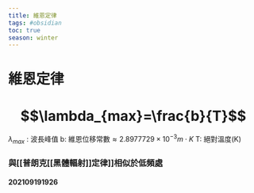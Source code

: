 ```yaml
---
title: 維恩定律
tags: #obsidian 
toc: true
season: winter
---
```

# 維恩定律
# $$\lambda_{max}=\frac{b}{T}$$
$\lambda_{max}$ : 波長峰值
b: 維恩位移常數$\approx2.8977729\times 10^{-3} m\cdot K$
T: 絕對溫度(K)
### 與[[普朗克[[黑體輻射]]定律]]相似於低頻處
#### 202109191926